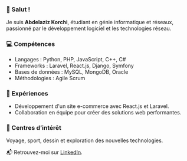 ### 👋 Salut !  
Je suis **Abdelaziz Korchi**, étudiant en génie informatique et réseaux, passionné par le développement logiciel et les technologies réseau.  

### 💻 Compétences  
- Langages : Python, PHP, JavaScript, C++, C#  
- Frameworks : Laravel, React.js, Django, Symfony  
- Bases de données : MySQL, MongoDB, Oracle  
- Méthodologies : Agile Scrum  

### 🚀 Expériences  
- Développement d'un site e-commerce avec React.js et Laravel.  
- Collaboration en équipe pour créer des solutions web performantes.  

### 🌟 Centres d’intérêt  
Voyage, sport, dessin et exploration des nouvelles technologies.  

📬 Retrouvez-moi sur [LinkedIn](https://www.linkedin.com/in/Abdelaziz%20Korchi).  
